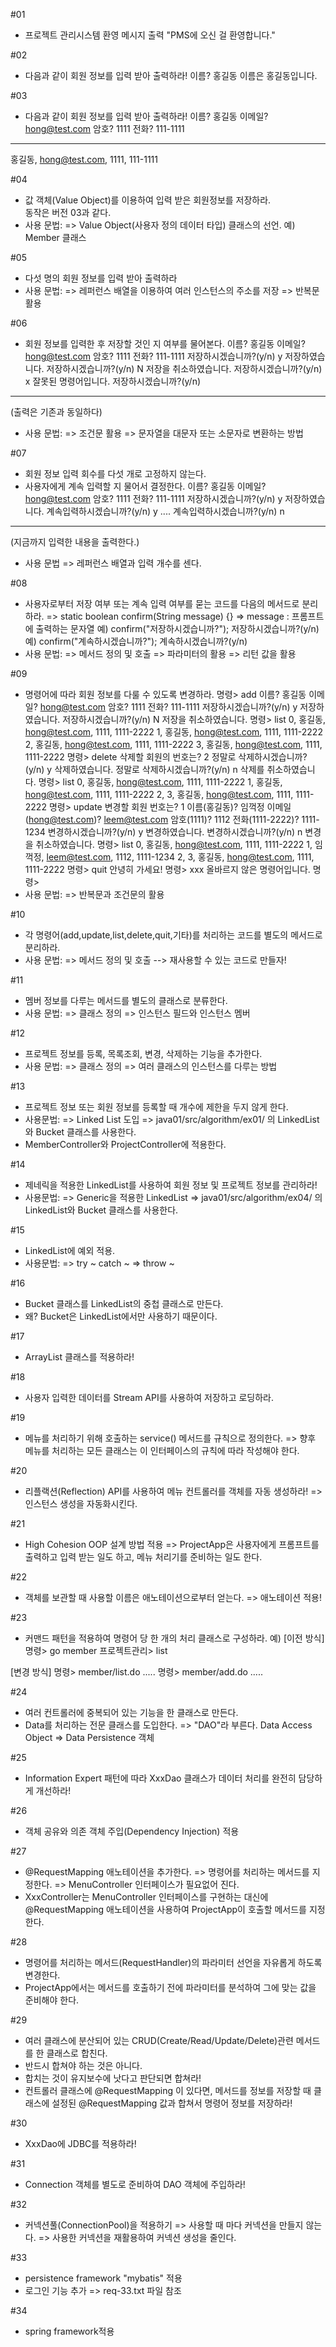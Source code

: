 #01
- 프로젝트 관리시스템 환영 메시지 출력
  "PMS에 오신 걸 환영합니다."

#02
- 다음과 같이 회원 정보를 입력 받아 출력하라!
이름? 홍길동
이름은 홍길동입니다.

#03
- 다음과 같이 회원 정보를 입력 받아 출력하라!
이름? 홍길동
이메일? hong@test.com
암호? 1111
전화? 111-1111
------------------------
홍길동, hong@test.com, 1111, 111-1111

#04
- 값 객체(Value Object)를 이용하여 입력 받은 회원정보를 저장하라.  
  동작은 버전 03과 같다.
- 사용 문법:
  => Value Object(사용자 정의 데이터 타입) 클래스의 선언.
     예) Member 클래스  

#05
- 다섯 명의 회원 정보를 입력 받아 출력하라
- 사용 문법:
  => 레퍼런스 배열을 이용하여 여러 인스턴스의 주소를 저장
  => 반복문 활용

#06
- 회원 정보를 입력한 후 저장할 것인 지 여부를 물어본다.
이름? 홍길동
이메일? hong@test.com
암호? 1111
전화? 111-1111
저장하시겠습니까?(y/n) y
저장하였습니다.
저장하시겠습니까?(y/n) N
저장을 취소하였습니다.
저장하시겠습니까?(y/n) x
잘못된 명령어입니다.
저장하시겠습니까?(y/n)
------------------------
(출력은 기존과 동일하다)
- 사용 문법:
  => 조건문 활용
  => 문자열을 대문자 또는 소문자로 변환하는 방법

#07
- 회원 정보 입력 회수를 다섯 개로 고정하지 않는다.
- 사용자에게 계속 입력할 지 물어서 결정한다.
이름? 홍길동
이메일? hong@test.com
암호? 1111
전화? 111-1111
저장하시겠습니까?(y/n) y
저장하였습니다.
계속입력하시겠습니까?(y/n) y
....
계속입력하시겠습니까?(y/n) n
------------------------------
(지금까지 입력한 내용을 출력한다.)
- 사용 문법
  => 레퍼런스 배열과 입력 개수를 센다.

#08
- 사용자로부터 저장 여부 또는 계속 입력 여부를 묻는 코드를
  다음의 메서드로 분리하라.
  => static boolean confirm(String message) {}
  => message : 프롬프트에 출력하는 문자열
  예) confirm("저장하시겠습니까?");
      저장하시겠습니까?(y/n)
  예) confirm("계속하시겠습니까?");
      계속하시겠습니까?(y/n)
- 사용 문법:
  => 메서드 정의 및 호출
  => 파라미터의 활용
  => 리턴 값을 활용

#09
- 명령어에 따라 회원 정보를 다룰 수 있도록 변경하라.
명령> add
이름? 홍길동
이메일? hong@test.com
암호? 1111
전화? 111-1111
저장하시겠습니까?(y/n) y
저장하였습니다.
저장하시겠습니까?(y/n) N
저장을 취소하였습니다.
명령> list
0, 홍길동, hong@test.com, 1111, 1111-2222
1, 홍길동, hong@test.com, 1111, 1111-2222
2, 홍길동, hong@test.com, 1111, 1111-2222
3, 홍길동, hong@test.com, 1111, 1111-2222
명령> delete
삭제할 회원의 번호는? 2
정말로 삭제하시겠습니까?(y/n) y
삭제하였습니다.
정말로 삭제하시겠습니까?(y/n) n
삭제를 취소하였습니다.
명령> list
0, 홍길동, hong@test.com, 1111, 1111-2222
1, 홍길동, hong@test.com, 1111, 1111-2222
2,
3, 홍길동, hong@test.com, 1111, 1111-2222
명령> update
변경할 회원 번호는? 1
이름(홍길동)? 임꺽정
이메일(hong@test.com)? leem@test.com
암호(1111)? 1112
전화(1111-2222)? 1111-1234
변경하시겠습니까?(y/n) y
변경하였습니다.
변경하시겠습니까?(y/n) n
변경을 취소하였습니다.
명령> list
0, 홍길동, hong@test.com, 1111, 1111-2222
1, 임꺽정, leem@test.com, 1112, 1111-1234
2,
3, 홍길동, hong@test.com, 1111, 1111-2222
명령> quit
안녕히 가세요!
명령> xxx
올바르지 않은 명령어입니다.
명령>
- 사용 문법:
  => 반복문과 조건문의 활용

#10
- 각 명령어(add,update,list,delete,quit,기타)를 처리하는 코드를
  별도의 메서드로 분리하라.
- 사용 문법:
  => 메서드 정의 및 호출 --> 재사용할 수 있는 코드로 만들자!

#11
- 멤버 정보를 다루는 메서드를 별도의 클래스로 분류한다.
- 사용 문법:
  => 클래스 정의
  => 인스턴스 필드와 인스턴스 멤버

#12
- 프로젝트 정보를 등록, 목록조회, 변경, 삭제하는 기능을 추가한다.
- 사용 문법:
  => 클래스 정의
  => 여러 클래스의 인스턴스를 다루는 방법

#13
- 프로젝트 정보 또는 회원 정보를 등록할 때 개수에 제한을 두지 않게 한다.
- 사용문법:
  => Linked List 도입
  => java01/src/algorithm/ex01/ 의 LinkedList와 Bucket 클래스를 사용한다.
- MemberController와 ProjectController에 적용한다.  

#14
- 제네릭을 적용한 LinkedList를 사용하여 회원 정보 및 프로젝트 정보를 관리하라!
- 사용문법:
  => Generic을 적용한 LinkedList
  => java01/src/algorithm/ex04/ 의 LinkedList와 Bucket 클래스를 사용한다.

#15
- LinkedList에 예외 적용.
- 사용문법:
  => try ~ catch ~
  => throw ~

#16
- Bucket 클래스를 LinkedList의 중첩 클래스로 만든다.
- 왜? Bucket은 LinkedList에서만 사용하기 때문이다.

#17
- ArrayList 클래스를 적용하라!

#18
- 사용자 입력한 데이터를 Stream API를 사용하여 저장하고 로딩하라.

#19
- 메뉴를 처리하기 위해 호출하는 service() 메서드를 규칙으로 정의한다.
  => 향후 메뉴를 처리하는 모든 클래스는 이 인터페이스의 규칙에 따라 작성해야 한다.

#20
- 리플랙션(Reflection) API를 사용하여 메뉴 컨트롤러를 객체를 자동 생성하라!
  => 인스턴스 생성을 자동화시킨다.

#21
- High Cohesion OOP 설계 방법 적용
  => ProjectApp은 사용자에게 프롬프트를 출력하고 입력 받는 일도 하고,
     메뉴 처리기를 준비하는 일도 한다. 

#22
- 객체를 보관할 때 사용할 이름은 애노테이션으로부터 얻는다.
  => 애노테이션 적용!

#23
- 커맨드 패턴을 적용하여 명령어 당 한 개의 처리 클래스로 구성하라. 
예)
[이전 방식]
명령> go member
프로젝트관리> list

[변경 방식]
명령> member/list.do
.....
명령> member/add.do
.....

#24
- 여러 컨트롤러에 중복되어 있는 기능을 한 클래스로 만든다.
- Data를 처리하는 전문 클래스를 도입한다. 
  => "DAO"라 부른다. Data Access Object
  => Data Persistence 객체 
  
#25
- Information Expert 패턴에 따라 XxxDao 클래스가 데이터 처리를
  완전히 담당하게 개선하라!

#26
- 객체 공유와 의존 객체 주입(Dependency Injection) 적용

#27
- @RequestMapping 애노테이션을 추가한다.
  => 명령어를 처리하는 메서드를 지정한다.
  => MenuController 인터페이스가 필요없어 진다.
- XxxController는 MenuController 인터페이스를 구현하는 대신에
  @RequestMapping 애노테이션을 사용하여
  ProjectApp이 호출할 메서드를 지정한다.

#28
- 명령어를 처리하는 메서드(RequestHandler)의 파라미터 선언을 자유롭게 하도록 
  변경한다. 
- ProjectApp에서는 메서드를 호출하기 전에 파라미터를 분석하여 그에 맞는
  값을 준비해야 한다.  


#29 
- 여러 클래스에 분산되어 있는 CRUD(Create/Read/Update/Delete)관련 
  메서드를 한 클래스로 합친다.
- 반드시 합쳐야 하는 것은 아니다.
- 합치는 것이 유지보수에 낫다고 판단되면 합쳐라!
- 컨트롤러 클래스에 @RequestMapping 이 있다면, 메서드를 정보를 저장할 때
  클래스에 설정된 @RequestMapping 값과 합쳐서 명령어 정보를 저장하라!

#30
- XxxDao에 JDBC를 적용하라!

#31
- Connection 객체를 별도로 준비하여 DAO 객체에 주입하라!

#32
- 커넥션풀(ConnectionPool)을 적용하기
  => 사용할 때 마다 커넥션을 만들지 않는다.
  => 사용한 커넥션을 재활용하여 커넥션 생성을 줄인다.

#33
- persistence framework "mybatis" 적용
- 로그인 기능 추가
  => req-33.txt 파일 참조 

#34
- spring framework적용






#
